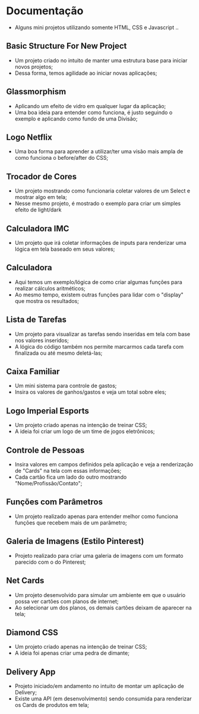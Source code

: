 # Documentação

* Alguns mini projetos utilizando somente HTML, CSS e Javascript ..

## Basic Structure For New Project
* Um projeto criado no intuito de manter uma estrutura base para iniciar novos projetos;
* Dessa forma, temos agilidade ao iniciar novas aplicações;

## Glassmorphism

* Aplicando um efeito de vidro em qualquer lugar da aplicação;
* Uma boa ideia para entender como funciona, é justo seguindo o exemplo e aplicando como fundo de uma Divisão;

## Logo Netflix

* Uma boa forma para aprender a utilizar/ter uma visão mais ampla de como funciona o before/after do CSS;

## Trocador de Cores

* Um projeto mostrando como funcionaria coletar valores de um Select e mostrar algo em tela;
* Nesse mesmo projeto, é mostrado o exemplo para criar um simples efeito de light/dark

## Calculadora IMC

* Um projeto que irá coletar informações de inputs para renderizar uma lógica em tela baseado em seus valores;

## Calculadora

* Aqui temos um exemplo/lógica de como criar algumas funções para realizar cálculos aritméticos;
* Ao mesmo tempo, existem outras funções para lidar com o "display" que mostra os resultados;

## Lista de Tarefas

* Um projeto para visualizar as tarefas sendo inseridas em tela com base nos valores inseridos;
* A lógica do código também nos permite marcarmos cada tarefa com finalizada ou até mesmo deletá-las;

## Caixa Familiar

* Um mini sistema para controle de gastos;
* Insira os valores de ganhos/gastos e veja um total sobre eles;

## Logo Imperial Esports

* Um projeto criado apenas na intenção de treinar CSS;
* A ideia foi criar um logo de um time de jogos eletrônicos;

## Controle de Pessoas

* Insira valores em campos definidos pela aplicação e veja a renderização de "Cards" na tela com essas informações;
* Cada cartão fica um lado do outro mostrando "Nome/Profissão/Contato";

## Funções com Parâmetros

* Um projeto realizado apenas para entender melhor como funciona funções que recebem mais de um parâmetro;

## Galeria de Imagens (Estilo Pinterest)

* Projeto realizado para criar uma galeria de imagens com um formato parecido com o do Pinterest;

## Net Cards

* Um projeto desenvolvido para simular um ambiente em que o usuário possa ver cartões com planos de internet;
* Ao selecionar um dos planos, os demais cartões deixam de aparecer na tela;

## Diamond CSS

* Um projeto criado apenas na intenção de treinar CSS;
* A ideia foi apenas criar uma pedra de dimante;

## Delivery App

* Projeto iniciado/em andamento no intuito de montar um aplicação de Delivery;
* Existe uma API (em desenvolvimento) sendo consumida para renderizar os Cards de produtos em tela;